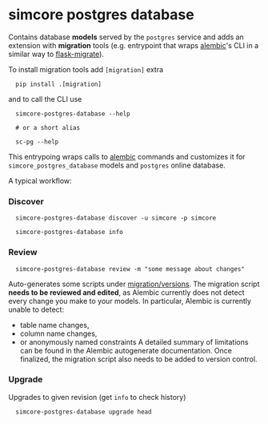 # simcore postgres database

Contains database **models** served by the ``postgres`` service and adds an extension with **migration** tools (e.g. entrypoint that wraps [alembic]'s CLI in a similar way to [flask-migrate]).


To install migration tools add ``[migration]`` extra
```console
  pip install .[migration]
```
and to call the CLI use
```console
  simcore-postgres-database --help

  # or a short alias

  sc-pg --help
```
This entrypoing wraps calls to [alembic] commands and customizes it for ``simcore_postgres_database`` models and `postgres` online database.


A typical workflow:

### Discover

```console
  simcore-postgres-database discover -u simcore -p simcore
```

```console
  simcore-postgres-database info
```

### Review

```console
  simcore-postgres-database review -m "some message about changes"
```
Auto-generates some scripts under [migration/versions](packages/postgres-database/migration/versions). The migration script **needs to be reviewed and edited**, as Alembic currently does not detect every change you
make to your models. In particular, Alembic is currently unable to detect:
- table name changes,
- column name changes,
- or anonymously named constraints
A detailed summary of limitations can be found in the Alembic autogenerate documentation.
Once finalized, the migration script also needs to be added to version control.

### Upgrade

Upgrades to given revision (get ``info`` to check history)
```console
  simcore-postgres-database upgrade head
```


[alembic]:https://alembic.sqlalchemy.org/en/latest/
[flask-migrate]:https://flask-migrate.readthedocs.io/en/latest/
